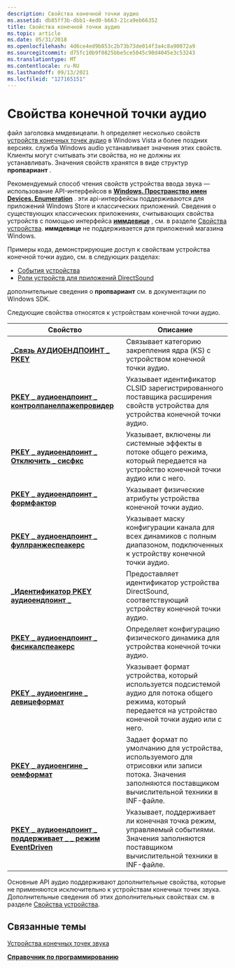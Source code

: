 ```yaml
---
description: Свойства конечной точки аудио
ms.assetid: db85ff3b-dbb1-4ed0-b663-21ca9eb66352
title: Свойства конечной точки аудио
ms.topic: article
ms.date: 05/31/2018
ms.openlocfilehash: 4d6ce4ed9b853c2b73b73de014f3a4c8a90072a9
ms.sourcegitcommit: d75fc10b9f0825bbe5ce5045c90d4045e3c53243
ms.translationtype: MT
ms.contentlocale: ru-RU
ms.lasthandoff: 09/13/2021
ms.locfileid: "127165151"
---
```

# <a name="audio-endpoint-properties"></a>Свойства конечной точки аудио

файл заголовка ммдевицеапи. h определяет несколько свойств [устройств конечных точек аудио](audio-endpoint-devices.md) в Windows Vista и более поздних версиях. служба Windows audio устанавливает значения этих свойств. Клиенты могут считывать эти свойства, но не должны их устанавливать. Значения свойств хранятся в виде структур **пропвариант** .

Рекомендуемый способ чтения свойств устройства ввода звука — использование API-интерфейсов в [**Windows. Пространство имен Devices. Enumeration**](/uwp/api/Windows.Devices.Enumeration) . эти api-интерфейсы поддерживаются для приложений Windows Store и классических приложений. Сведения о существующих классических приложениях, считывающих свойства устройств с помощью интерфейса [**иммдевице**](/windows/desktop/api/Mmdeviceapi/nn-mmdeviceapi-immdevice) , см. в разделе [Свойства устройства](device-properties.md). **иммдевице** не поддерживается для приложений магазина Windows.

Примеры кода, демонстрирующие доступ к свойствам устройства конечной точки аудио, см. в следующих разделах:

-   [События устройства](device-events.md)
-   [Роли устройств для приложений DirectSound](device-roles-for-directsound-applications.md)

дополнительные сведения о **пропвариант** см. в документации по Windows SDK.

Следующие свойства относятся к устройствам конечной точки аудио.



| Свойство                                                                                                            | Описание                                                                                                                                                   |
|---------------------------------------------------------------------------------------------------------------------|---------------------------------------------------------------------------------------------------------------------------------------------------------------|
| [**\_Связь АУДИОЕНДПОИНТ \_ PKEY**](pkey-audioendpoint-association.md)                                          | Связывает категорию закрепления ядра (KS) с устройством конечной точки аудио.                                                                                |
| [**PKEY \_ аудиоендпоинт \_ контролпанелпажепровидер**](pkey-audioendpoint-controlpanelpageprovider.md)                | Указывает идентификатор CLSID зарегистрированного поставщика расширения свойств устройства для устройства конечной точки аудио.                                              |
| [**PKEY \_ аудиоендпоинт \_ Отключить \_ сисфкс**](pkey-audioendpoint-disable-sysfx.md)                                     | Указывает, включены ли системные эффекты в потоке общего режима, который передается на устройство конечной точки аудио или с него.                                       |
| [**PKEY \_ аудиоендпоинт \_ формфактор**](pkey-audioendpoint-formfactor.md)                                            | Указывает физические атрибуты устройства конечной точки аудио.                                                                                               |
| [**PKEY \_ аудиоендпоинт \_ фуллранжеспеакерс**](pkey-audioendpoint-fullrangespeakers.md)                              | Указывает маску конфигурации канала для всех динамиков с полным диапазоном, подключенных к устройству конечной точки аудио.                                         |
| [**\_Идентификатор PKEY аудиоендпоинт \_**](pkey-audioendpoint-guid.md)                                                        | Предоставляет идентификатор устройства DirectSound, соответствующий устройству конечной точки аудио.                                                                     |
| [**PKEY \_ аудиоендпоинт \_ фисикалспеакерс**](pkey-audioendpoint-physicalspeakers.md)                                | Определяет конфигурацию физического динамика для устройства конечной точки аудио.                                                                                     |
| [**PKEY \_ аудиоенгине \_ девицеформат**](pkey-audioengine-deviceformat.md)                                            | Указывает формат устройства, который используется подсистемой аудио для потока общего режима, который передается на устройство конечной точки аудио или с него.       |
| [**PKEY \_ аудиоенгине \_ оемформат**](pkey-audioengine-oemformat.md)<br/>                                       | Задает формат по умолчанию для устройства, используемого для отрисовки или записи потока. Значения заполняются поставщиком вычислительной техники в INF-файле. <br/> |
| [**PKEY \_ аудиоендпоинт \_ поддерживает \_ \_ режим EventDriven**](pkey-audioendpoint-supports-eventdriven-mode.md)<br/> | Указывает, поддерживает ли конечная точка режим, управляемый событиями. Значения заполняются поставщиком вычислительной техники в INF-файле.<br/>                                |



 

Основные API аудио поддерживают дополнительные свойства, которые не применяются исключительно к устройствам конечных точек звука. Дополнительные сведения об этих дополнительных свойствах см. в разделе [Свойства устройства](device-properties.md).

## <a name="related-topics"></a>Связанные темы

<dl> <dt>

[Устройства конечных точек звука](audio-endpoint-devices.md)
</dt> <dt>

[**Справочник по программированию**](programming-reference.md)
</dt> </dl>

 

